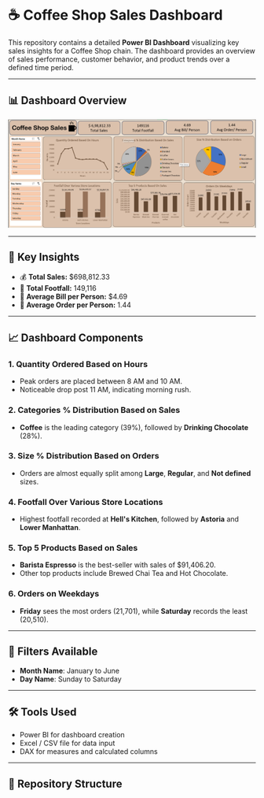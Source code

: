 # ☕ Coffee Shop Sales Dashboard

This repository contains a detailed **Power BI Dashboard** visualizing key sales insights for a Coffee Shop chain. The dashboard provides an overview of sales performance, customer behavior, and product trends over a defined time period.

---

## 📊 Dashboard Overview

![Coffee Shop Sales Dashboard](Screenshot%202025-07-30%20162444.png)

---

## 📌 Key Insights

- 💰 **Total Sales:** $698,812.33  
- 🚶 **Total Footfall:** 149,116  
- 🧾 **Average Bill per Person:** $4.69  
- 🧃 **Average Order per Person:** 1.44  

---

## 📈 Dashboard Components

### 1. Quantity Ordered Based on Hours
- Peak orders are placed between 8 AM and 10 AM.
- Noticeable drop post 11 AM, indicating morning rush.

### 2. Categories % Distribution Based on Sales
- **Coffee** is the leading category (39%), followed by **Drinking Chocolate** (28%).

### 3. Size % Distribution Based on Orders
- Orders are almost equally split among **Large**, **Regular**, and **Not defined** sizes.

### 4. Footfall Over Various Store Locations
- Highest footfall recorded at **Hell's Kitchen**, followed by **Astoria** and **Lower Manhattan**.

### 5. Top 5 Products Based on Sales
- **Barista Espresso** is the best-seller with sales of $91,406.20.
- Other top products include Brewed Chai Tea and Hot Chocolate.

### 6. Orders on Weekdays
- **Friday** sees the most orders (21,701), while **Saturday** records the least (20,510).

---

## 📅 Filters Available

- **Month Name**: January to June  
- **Day Name**: Sunday to Saturday  

---

## 🛠 Tools Used

- Power BI for dashboard creation
- Excel / CSV file for data input
- DAX for measures and calculated columns

---

## 📁 Repository Structure

